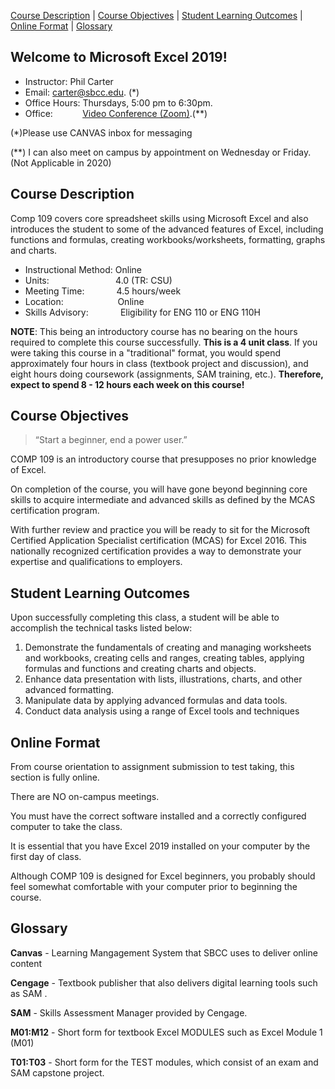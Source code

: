 [Course Description](#description) | [Course Objectives](#objectives) | [Student Learning Outcomes](#slo) | [Online Format](#onlineformat) | [Glossary](#glossary)

## Welcome to Microsoft Excel 2019!

* Instructor: Phil Carter
* Email: [carter@sbcc.edu](mailto:carter@sbcc.edu). (*)
*   Office Hours: Thursdays, 5:00 pm to 6:30pm.
*   Office:            [Video Conference (Zoom)](https://sbcc.zoom.us/j/412912035).(**)

(*)Please use CANVAS inbox for messaging

(**) I can also meet on campus by appointment on Wednesday or Friday. (Not Applicable in 2020)

## [](#description)Course Description
Comp 109 covers core spreadsheet skills using Microsoft Excel and also introduces the student to some of the advanced features of Excel, including functions and formulas, creating workbooks/worksheets, formatting, graphs and charts.

*   Instructional Method: Online
*   Units:                           4.0 (TR: CSU)
*   Meeting Time:             4.5 hours/week
*   Location:                      Online
*   Skills Advisory:             Eligibility for ENG 110 or ENG 110H

**NOTE**: This being an introductory course has no bearing on the hours required to complete this course successfully. **This is a 4 unit class**. If you were taking this course in a "traditional" format, you would spend approximately four hours in class (textbook project and discussion), and eight hours doing coursework (assignments, SAM training, etc.). **Therefore, expect to spend 8 - 12 hours each week on this course!**


## [](#course-objectives)Course Objectives
> “Start a beginner, end a power user.”

COMP 109 is an introductory course that presupposes no prior knowledge of Excel.

On completion of the course, you will have gone beyond beginning core skills to acquire intermediate and advanced skills as defined by the MCAS certification program.

With further review and practice you will be ready to sit for the Microsoft Certified Application Specialist certification (MCAS) for Excel 2016\. This nationally recognized certification provides a way to demonstrate your expertise and qualifications to employers.

## [](#student-learning-outcomes)Student Learning Outcomes
Upon successfully completing this class, a student will be able to accomplish the technical tasks listed below:

1.  Demonstrate the fundamentals of creating and managing worksheets and workbooks, creating cells and ranges, creating tables, applying formulas and functions and creating charts and objects.
2.  Enhance data presentation with lists, illustrations, charts, and other advanced formatting.
3.  Manipulate data by applying advanced formulas and data tools.
4.  Conduct data analysis using a range of Excel tools and techniques

## [](#online-format)Online Format
From course orientation to assignment submission to test taking, this section is fully online.

There are NO on-campus meetings.

You must have the correct software installed and a correctly configured computer to take the class.

It is essential that you have Excel 2019 installed on your computer by the first day of class.

Although COMP 109 is designed for Excel beginners, you probably should feel somewhat comfortable with your computer prior to beginning the course.

## [](#glossary)Glossary
**Canvas** - Learning Mangagement System that SBCC uses to deliver online content

**Cengage** - Textbook publisher that also delivers digital learning tools such as SAM .

**SAM** - Skills Assessment Manager provided by Cengage.

**M01:M12** - Short form for textbook Excel MODULES such as Excel Module 1 (M01)

**T01:T03** - Short form for the TEST modules, which consist of an exam and SAM capstone project.

